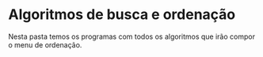 # Algoritmos de busca e ordenação
Nesta pasta temos os programas com todos os algoritmos que irão compor o menu de ordenação.
